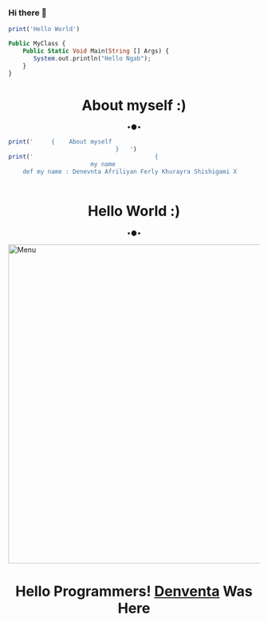 ### Hi there 👋

```ruby
print('Hello World')
```
```php
Public MyClass {
    Public Static Void Main(String [] Args) {
       System.out.println("Hello Ngab");
    }
} 
```

<h1 align="center"> About myself :) </h1>
<p align="center">
•●•
    
```ruby
print('     {    About myself
                              }   ') 
print('                                  {
                       my name
    def my name : Denevnta Afriliyan Ferly Khurayra Shishigami X
                                                                        }
```
<!--
**DRUBOTZ-X/DRUBOTZ-X** is a ✨ _special_ ✨ repository because its `README.md` (this file) appears on your GitHub profile.

Here are some ideas to get you started:

- 🔭 I’m currently working on Programing
- 🌱 I’m currently learning Coding
- 👯 I’m looking to collaborate on ...
- 🤔 I’m looking for help with ...
- 💬 Ask me about ...
- 📫 How to reach me: ...
- 😄 Pronouns: ...
- ⚡ Fun fact: ...
-->

<h1 align="center"> Hello World :) </h1>
<p align="center">
•●•
</p>

<img src="https://github.com/AkinXD/drubotz/blob/main/Hello%20World/status_me_status_90e259db678545f49a41faf12e095d58.jpg" width="640" title="Menu" alt="Menu">

<h1 align="center">
  <b>Hello Programmers!<b> <a href="https://www.facebook.com/mba.koplak.31" target="blank">Denventa</a> Was Here
</h1>
